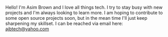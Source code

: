 Hello! I'm Asim Brown and I love all things tech. I try to stay busy with new projects and I'm always looking to learn more. I am hoping to contribute to some open source
projects soon, but in the mean time I'll just keep sharpening my skillset.
I can be reached via email here: ajbtech@yahoo.com
